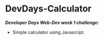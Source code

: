 # DevDays-Calculator
***Developer Days Web-Dev week 1 challenge:***
- Simple calculator using Javascript.
